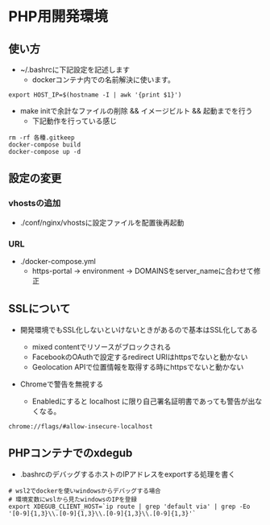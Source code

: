 # PHP用開発環境
## 使い方
- ~/.bashrcに下記設定を記述します
  - dockerコンテナ内での名前解決に使います。
```bashrc:~/.bashrc
export HOST_IP=$(hostname -I | awk '{print $1}')
```
- make initで余計なファイルの削除 && イメージビルト && 起動までを行う
  - 下記動作を行っている感じ

```
rm -rf 各種.gitkeep
docker-compose build 
docker-compose up -d 
```

## 設定の変更
### vhostsの追加
- ./conf/nginx/vhostsに設定ファイルを配置後再起動

### URL
- ./docker-compose.yml
  - https-portal -> environment -> DOMAINSをserver_nameに合わせて修正
 
## SSLについて
- 開発環境でもSSL化しないといけないときがあるので基本はSSL化してある
  - mixed contentでリソースがブロックされる
  - FacebookのOAuthで設定するredirect URIはhttpsでないと動かない
  - Geolocation APIで位置情報を取得する時にhttpsでないと動かない

- Chromeで警告を無視する
  - Enabledにすると localhost に限り自己署名証明書であっても警告が出なくなる。
```
chrome://flags/#allow-insecure-localhost
```

## PHPコンテナでのxdegub
- .bashrcのデバッグするホストのIPアドレスをexportする処理を書く
```.bashrc
# wsl2でdockerを使いwindowsからデバッグする場合
# 環境変数にwslから見たwindowsのIPを登録
export XDEGUB_CLIENT_HOST=`ip route | grep 'default via' | grep -Eo '[0-9]{1,3}\\.[0-9]{1,3}\\.[0-9]{1,3}\\.[0-9]{1,3}'`
```
